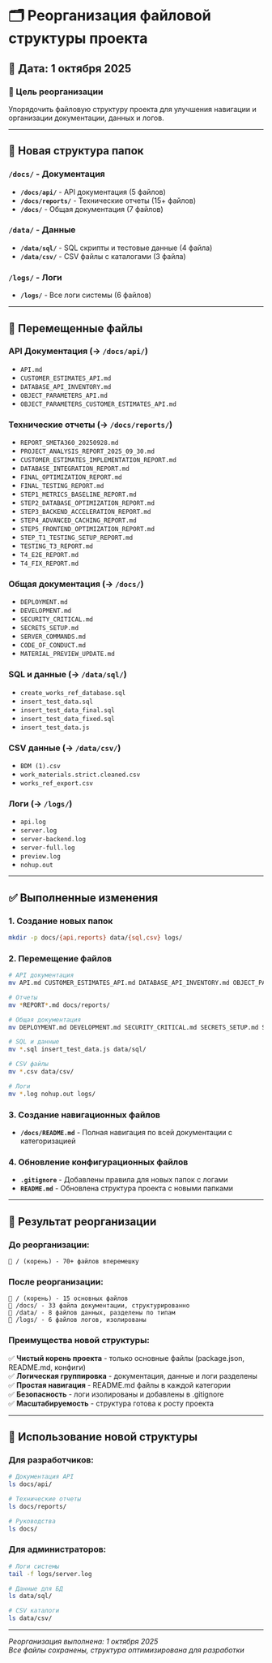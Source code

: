 # 🗂️ Реорганизация файловой структуры проекта

## 📅 Дата: 1 октября 2025

### 🎯 Цель реорганизации

Упорядочить файловую структуру проекта для улучшения навигации и организации документации, данных и логов.

---

## 📁 Новая структура папок

### `/docs/` - Документация
- **`/docs/api/`** - API документация (5 файлов)
- **`/docs/reports/`** - Технические отчеты (15+ файлов)  
- **`/docs/`** - Общая документация (7 файлов)

### `/data/` - Данные
- **`/data/sql/`** - SQL скрипты и тестовые данные (4 файла)
- **`/data/csv/`** - CSV файлы с каталогами (3 файла)

### `/logs/` - Логи
- **`/logs/`** - Все логи системы (6 файлов)

---

## 🔄 Перемещенные файлы

### API Документация (→ `/docs/api/`)
- `API.md`
- `CUSTOMER_ESTIMATES_API.md` 
- `DATABASE_API_INVENTORY.md`
- `OBJECT_PARAMETERS_API.md`
- `OBJECT_PARAMETERS_CUSTOMER_ESTIMATES_API.md`

### Технические отчеты (→ `/docs/reports/`)
- `REPORT_SMETA360_20250928.md` 
- `PROJECT_ANALYSIS_REPORT_2025_09_30.md`
- `CUSTOMER_ESTIMATES_IMPLEMENTATION_REPORT.md`
- `DATABASE_INTEGRATION_REPORT.md`
- `FINAL_OPTIMIZATION_REPORT.md`
- `FINAL_TESTING_REPORT.md`
- `STEP1_METRICS_BASELINE_REPORT.md`
- `STEP2_DATABASE_OPTIMIZATION_REPORT.md`
- `STEP3_BACKEND_ACCELERATION_REPORT.md`
- `STEP4_ADVANCED_CACHING_REPORT.md`
- `STEP5_FRONTEND_OPTIMIZATION_REPORT.md`
- `STEP_T1_TESTING_SETUP_REPORT.md`
- `TESTING_T3_REPORT.md`
- `T4_E2E_REPORT.md`
- `T4_FIX_REPORT.md`

### Общая документация (→ `/docs/`)
- `DEPLOYMENT.md`
- `DEVELOPMENT.md`
- `SECURITY_CRITICAL.md`
- `SECRETS_SETUP.md`
- `SERVER_COMMANDS.md`
- `CODE_OF_CONDUCT.md`
- `MATERIAL_PREVIEW_UPDATE.md`

### SQL и данные (→ `/data/sql/`)
- `create_works_ref_database.sql`
- `insert_test_data.sql`
- `insert_test_data_final.sql`
- `insert_test_data_fixed.sql`
- `insert_test_data.js`

### CSV данные (→ `/data/csv/`)
- `BDM (1).csv`
- `work_materials.strict.cleaned.csv`
- `works_ref_export.csv`

### Логи (→ `/logs/`)
- `api.log`
- `server.log`
- `server-backend.log`
- `server-full.log`
- `preview.log`
- `nohup.out`

---

## ✅ Выполненные изменения

### 1. Создание новых папок
```bash
mkdir -p docs/{api,reports} data/{sql,csv} logs/
```

### 2. Перемещение файлов
```bash
# API документация
mv API.md CUSTOMER_ESTIMATES_API.md DATABASE_API_INVENTORY.md OBJECT_PARAMETERS_API.md OBJECT_PARAMETERS_CUSTOMER_ESTIMATES_API.md docs/api/

# Отчеты
mv *REPORT*.md docs/reports/

# Общая документация  
mv DEPLOYMENT.md DEVELOPMENT.md SECURITY_CRITICAL.md SECRETS_SETUP.md SERVER_COMMANDS.md CODE_OF_CONDUCT.md MATERIAL_PREVIEW_UPDATE.md docs/

# SQL и данные
mv *.sql insert_test_data.js data/sql/

# CSV файлы
mv *.csv data/csv/

# Логи
mv *.log nohup.out logs/
```

### 3. Создание навигационных файлов
- **`/docs/README.md`** - Полная навигация по всей документации с категоризацией

### 4. Обновление конфигурационных файлов
- **`.gitignore`** - Добавлены правила для новых папок с логами
- **`README.md`** - Обновлена структура проекта с новыми папками

---

## 🎯 Результат реорганизации

### До реорганизации:
```
📂 / (корень) - 70+ файлов вперемешку
```

### После реорганизации:
```
📂 / (корень) - 15 основных файлов
📂 /docs/ - 33 файла документации, структурированно
📂 /data/ - 8 файлов данных, разделены по типам
📂 /logs/ - 6 файлов логов, изолированы
```

### Преимущества новой структуры:
✅ **Чистый корень проекта** - только основные файлы (package.json, README.md, конфиги)  
✅ **Логическая группировка** - документация, данные и логи разделены  
✅ **Простая навигация** - README.md файлы в каждой категории  
✅ **Безопасность** - логи изолированы и добавлены в .gitignore  
✅ **Масштабируемость** - структура готова к росту проекта  

---

## 🚀 Использование новой структуры

### Для разработчиков:
```bash
# Документация API
ls docs/api/

# Технические отчеты  
ls docs/reports/

# Руководства
ls docs/
```

### Для администраторов:
```bash
# Логи системы
tail -f logs/server.log

# Данные для БД
ls data/sql/

# CSV каталоги
ls data/csv/
```

---

*Реорганизация выполнена: 1 октября 2025*  
*Все файлы сохранены, структура оптимизирована для разработки*